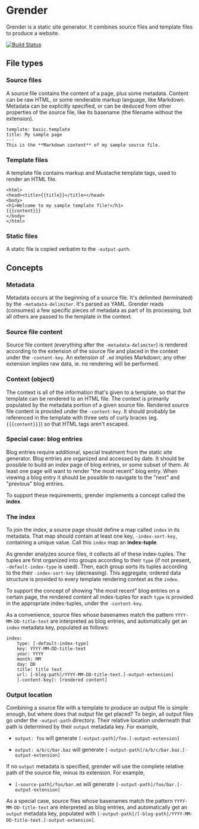# Grender

Grender is a static site generator. It combines source files and template files
to produce a website.

[![Build Status][1]][2]

[1]: https://secure.travis-ci.org/peterbourgon/grender.png
[2]: http://www.travis-ci.org/peterbourgon/grender

## File types

### Source files

A source file contains the content of a page, plus some metadata. Content can be
raw HTML, or some renderable markup language, like Markdown. Metadata can be
explicitly specified, or can be deduced from other properties of the source
file, like its basename (the filename without the extension).

```
template: basic.template
title: My sample page
---
This is the **Markdown content** of my sample source file.
```

### Template files

A template file contains markup and Mustache template tags, used to render an
HTML file.

```
<html>
<head><title>{{title}}</title></head>
<body>
<h1>Welcome to my sample template file!</h1>
{{{content}}}
</body>
</html>
```

### Static files

A static file is copied verbatim to the `-output-path`.


## Concepts

### Metadata

Metadata occurs at the beginning of a source file. It's delimited (terminated)
by the `-metadata-delimiter`. It's parsed as YAML. Grender reads (consumes) a
few specific pieces of metadata as part of its processing, but all others are
passed to the template in the context.

### Source file content

Source file content (everything after the `-metadata-delimiter`) is rendered
according to the extension of the source file and placed in the context under
the `-content-key`. An extension of `.md` implies Markdown; any other extension
implies raw data, ie. no rendering will be performed.

### Context (object)

The context is all of the information that's given to a template, so that the
template can be rendered to an HTML file. The context is primarily populated by
the metadata portion of a given source file. Rendered source file content is
provided under the `-content-key`. It should probably be referenced in the
template with three sets of curly braces (eg. `{{{content}}}`) so that HTML tags
aren't escaped.

### Special case: blog entries

Blog entries require additional, special treatment from the static site
generator. Blog entries are organized and accessed by date. It should be
possible to build an index page of blog entries, or some subset of them. At
least one page will want to render "the most recent" blog entry. When viewing a
blog entry it should be possible to navigate to the "next" and "previous" blog
entries.

To support these requirements, grender implements a concept called the
**index**.

### The index

To join the index, a source page should define a map called `index` in its
metadata. That map should contain at least one key, `-index-sort-key`,
containing a unique value. Call this `index` map an **index-tuple**.

As grender analyzes source files, it collects all of these index-tuples. The
tuples are first organized into groups according to their `type` (if not
present, `-default-index-type` is used). Then, each group sorts its tuples
according to the their `-index-sort-key` (decreasing). This aggregate, ordered
data structure is provided to every template rendering context as the `index`.

To support the concept of showing "the most recent" blog entries on a certain
page, the rendered content all index-tuples for each `type` is provided in the
appropriate index-tuples, under the `-content-key`.

As a convenience, source files whose basenames match the pattern
`YYYY-MM-DD-title-text` are interpreted as blog entries, and automatically get
an `index` metadata key, populated as follows:

```
index:
	type: [-default-index-type]
	key: YYYY-MM-DD-title-text
	year: YYYY
	month: MM
	day: DD
	title: title text
	url: [-blog-path]/YYYY-MM-DD-title-text.[-output-extension]
	[-content-key]: [rendered content]
```

### Output location

Combining a source file with a template to produce an output file is simple
enough, but where does that output file get placed? To begin, all output files
go under the `-output-path` directory. Their relative location underneath that
path is determined by their `output` metadata key. For example,

* `output: foo` will generate `[-output-path]/foo.[-output-extension]`

* `output: a/b/c/bar.baz` will generate
  `[-output-path]/a/b/c/bar.baz.[-output-extension]`

If no `output` metadata is specified, grender will use the complete relative
path of the source file, minus its extension. For example,

* `[-source-path]/foo/bar.md` will generate
  `[-output-path]/foo/bar.[-output-extension]`

As a special case, source files whose basenames match the pattern
`YYYY-MM-DD-title-text` are interpreted as blog entries, and automatically get
an `output` metadata key, populated with
`[-output-path]/[-blog-path]/YYYY-MM-DD-title-text.[-output-extension]`.
